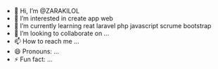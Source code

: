- 👋 Hi, I’m @ZARAKILOL
- 👀 I’m interested in create app web
- 🌱 I’m currently learning reat laravel php javascript scrume bootstrap 
- 💞️ I’m looking to collaborate on ...
- 📫 How to reach me ...
- 😄 Pronouns: ...
- ⚡ Fun fact: ...

<!---
ZARAKILOL/ZARAKILOL is a ✨ special ✨ repository because its `README.md` (this file) appears on your GitHub profile.
You can click the Preview link to take a look at your changes.
--->
